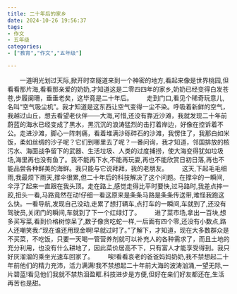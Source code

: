 ```yaml
---
title: 二十年后的家乡
date: 2024-10-26 19:56:37
tags:
- 作文
- 五年级
categories:
- ["教育","作文","五年级"]

---
```

&emsp;&emsp;一道明光划过天际,掀开时空隧道来到一个神密的地方,看起来像是世界桃园,但看看那片海,看看那亲爱的奶奶,才知道这是二零四四年的家乡,奶奶已经变得白发苍苍,步履阑珊，垂垂老矣，这毕竟是二十年后。
&emsp;&emsp;走到门口,看见个稀奇玩意儿,名叫“空气吸尘机”。我才知道是这东西让空气变得一尘不染。呼吸着新鲜的空气，我越过山丘，想去看望老伙伴——大海,可惜,还没有靠近沙滩，我就发现二十年前蔚蓝的海水已经变成了黑水，黑沉沉的浪涛猛烈的击打着岸边，好像在控诉着不公。走进沙滩，脚心一阵刺痛，看着堆满沙砾碎石的沙滩，我愣住了，我那白如米饭，柔如丝绸的沙子呢？它们到哪里去了呢？一番问询，我才知道，邻国排放的核污水、海面战争留下的武器、生活垃圾、人类的过度捕捞，使大海变得犹如垃圾场,海里再也没有鱼了。我不能再下水,不能再玩耍,再也不能欣赏日初日落,再也不能品尝各种鲜美的海鲜。我只能与它说拜拜，我的老朋友。
&emsp;&emsp;这天,下起毛毛细雨,我最烦下雨天,撑伞很累,但二十年后的科技解决了这个问题。在撑伞的一瞬间,伞浮了起来一直跟在我头顶。走在路上,感觉走得比平时要快,过马路时,我差点摔一跤,扭头一看,马路竟然在动!仔细一看这原来是条条马路是条条传送带,难怪我跑这么快。一看导航,发现自己没动,走累了想打辆车,点打车的一瞬间,车就到了,还没有驾驶员,关闭门的瞬间,车就到了下一个红绿灯了。
&emsp;&emsp;进了菜市场,拿出一百块,想多买写菜,看到价格树惊呆了,数子像贪吃蛇一样,一后面有四个零,还没有小数点,路人还嘲笑我:“现在谁还用现金啊!早就过时了。”了解下，才知道，现在大多数群众是不买菜，不吃饭，只要一天喝一管营养剂就可以补充人的各种需求了，而且土地的充分利用，也没有什么耕地了，因此菜价居高不下，只有富人才能享受得到。我只好灰溜溜的乘坐光速车回家了。
&emsp;&emsp;唉!看看哀老的爸爸妈妈奶奶,我不禁想起二十年前他们的精力充沛，活力满满!我不禁想起二十年前大海的波涛汹涌,一望无际,一片碧蓝!看见他们我就不禁热泪盈眶.科技进步是方便,但好在亲们好友都还在,生活再苦也是甜。